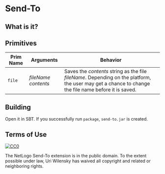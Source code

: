 # Send-To

## What is it?

## Primitives

| Prim Name | Arguments             | Behavior
| --------- | --------------------- | --------
| `file`    | *fileName* *contents* | Saves the *contents* string as the file *fileName*.  Depending on the platform, the user may get a chance to change the file name before it is saved.

## Building

Open it in SBT.  If you successfully run `package`, `send-to.jar` is created.

## Terms of Use

[![CC0](http://i.creativecommons.org/p/zero/1.0/88x31.png)](http://creativecommons.org/publicdomain/zero/1.0/)

The NetLogo Send-To extension is in the public domain.  To the extent possible under law, Uri Wilensky has waived all copyright and related or neighboring rights.
